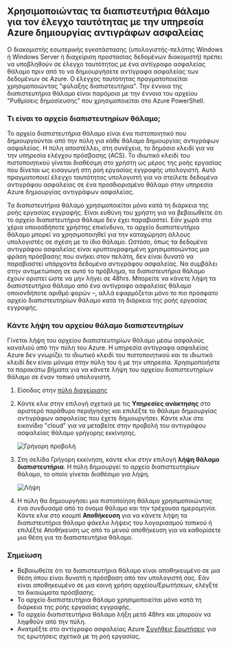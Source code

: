 ## <a name="using-vault-credentials-to-authenticate-with-the-azure-backup-service"></a>Χρησιμοποιώντας τα διαπιστευτήρια θάλαμο για τον έλεγχο ταυτότητας με την υπηρεσία Azure δημιουργίας αντιγράφων ασφαλείας

Ο διακομιστής εσωτερικής εγκατάστασης (υπολογιστής-πελάτης Windows ή Windows Server ή διαχείριση προστασίας δεδομένων διακομιστή) πρέπει να υποβληθούν σε έλεγχο ταυτότητας με ένα αντίγραφο ασφαλείας θάλαμο πριν από το να δημιουργήσετε αντίγραφα ασφαλείας των δεδομένων σε Azure. Ο έλεγχος ταυτότητας πραγματοποιείται χρησιμοποιώντας "φύλαξης διαπιστευτήρια". Την έννοια της διαπιστευτήρια θάλαμο είναι παρόμοια με την έννοια του αρχείου "Ρυθμίσεις δημοσίευσης" που χρησιμοποιείται στο Azure PowerShell.

### <a name="what-is-the-vault-credential-file"></a>Τι είναι το αρχείο διαπιστευτηρίων θάλαμο;

Το αρχείο διαπιστευτήρια θάλαμο είναι ένα πιστοποιητικό που δημιουργούνται από την πύλη για κάθε θάλαμο δημιουργίας αντιγράφων ασφαλείας. Η πύλη αποστέλλει, στη συνέχεια, το δημόσιο κλειδί για να την υπηρεσία ελέγχου πρόσβασης (ACS). Το ιδιωτικό κλειδί του πιστοποιητικού γίνεται διαθέσιμη στο χρήστη ως μέρος της ροής εργασίας που δίνεται ως εισαγωγή στη ροή εργασίας εγγραφής υπολογιστή. Αυτό πραγματοποιεί έλεγχο ταυτότητας υπολογιστή για να στείλετε δεδομένα αντιγράφου ασφαλείας σε ένα προσδιορισμένο θάλαμο στην υπηρεσία Azure δημιουργίας αντιγράφων ασφαλείας.

Τα διαπιστευτήρια θάλαμο χρησιμοποιείται μόνο κατά τη διάρκεια της ροής εργασίας εγγραφής. Είναι ευθύνη του χρήστη για να βεβαιωθείτε ότι το αρχείο διαπιστευτήρια θάλαμο δεν έχει παραβιαστεί. Εάν χωρά στα χέρια οποιοσδήποτε χρήστης επικίνδυνο, το αρχείο διαπιστευτήρια θάλαμο μπορεί να χρησιμοποιηθεί για την καταχώρηση άλλους υπολογιστές σε σχέση με το ίδιο θάλαμο. Ωστόσο, όπως τα δεδομένα αντιγράφου ασφαλείας είναι κρυπτογραφημένη χρησιμοποιώντας μια φράση πρόσβασης που ανήκει στον πελάτη, δεν είναι δυνατό να παραβιαστεί υπάρχοντα δεδομένα αντιγράφου ασφαλείας. Να συμβάλει στην αντιμετώπιση σε αυτό το πρόβλημα, τα διαπιστευτήρια θάλαμο έχουν οριστεί ώστε να μην λήγει σε 48hrs. Μπορείτε να κάνετε λήψη τα διαπιστευτήρια θάλαμο από ένα αντίγραφο ασφαλείας θάλαμο οποιονδήποτε αριθμό φορών –, αλλά εφαρμόζεται μόνο το πιο πρόσφατο αρχείο διαπιστευτηρίων θάλαμο κατά τη διάρκεια της ροής εργασίας εγγραφής.

### <a name="download-the-vault-credential-file"></a>Κάντε λήψη του αρχείου θάλαμο διαπιστευτηρίων

Γίνεται λήψη του αρχείου διαπιστευτηρίων θάλαμο μέσω ασφαλούς καναλιού από την πύλη του Azure. Η υπηρεσία αντίγραφα ασφαλείας Azure δεν γνωρίζει το ιδιωτικό κλειδί του πιστοποιητικού και το ιδιωτικό κλειδί δεν είναι μόνιμα στην πύλη του ή με την υπηρεσία. Χρησιμοποιήστε τα παρακάτω βήματα για να κάνετε λήψη του αρχείου διαπιστευτηρίων θάλαμο σε έναν τοπικό υπολογιστή.

1.  Είσοδος στην [πύλη διαχείρισης](https://manage.windowsazure.com/)
2.  Κάντε κλικ στην επιλογή σχετικά με τις **Υπηρεσίες ανάκτησης** στο αριστερό παράθυρο περιήγησης και επιλέξτε το θάλαμο δημιουργίας αντιγράφων ασφαλείας που έχετε δημιουργήσει. Κάντε κλικ στο εικονίδιο "cloud" για να μεταβείτε στην προβολή του αντιγράφου ασφαλείας θάλαμο γρήγορης εκκίνησης.

    ![Γρήγορη προβολή](./media/backup-download-credentials/quickview.png)

3.  Στη σελίδα Γρήγορη εκκίνηση, κάντε κλικ στην επιλογή **λήψη θάλαμο διαπιστευτήρια**. Η πύλη δημιουργεί το αρχείο διαπιστευτηρίων θάλαμο, το οποίο γίνεται διαθέσιμο για λήψη.

    ![Λήψη](./media/backup-download-credentials/downloadvc.png)

4.  Η πύλη θα δημιουργήσει μια πιστοποίηση θάλαμο χρησιμοποιώντας ένα συνδυασμό από το όνομα θάλαμο και την τρέχουσα ημερομηνία. Κάντε κλικ στο κουμπί **Αποθήκευση** για να κάνετε λήψη τα διαπιστευτήρια θάλαμο φάκελο λήψεις του λογαριασμού τοπικού ή επιλέξτε Αποθήκευση ως από το μενού αποθήκευση για να καθορίσετε μια θέση για τα διαπιστευτήρια θάλαμο.

### <a name="note"></a>Σημείωση
- Βεβαιωθείτε ότι τα διαπιστευτήρια θάλαμο είναι αποθηκευμένο σε μια θέση όπου είναι δυνατή η πρόσβαση από τον υπολογιστή σας. Εάν είναι αποθηκευμένο σε μια κοινή χρήση αρχείου/Ερωτήσεων, ελέγξτε τα δικαιώματα πρόσβασης.
- Το αρχείο διαπιστευτήρια θάλαμο χρησιμοποιείται μόνο κατά τη διάρκεια της ροής εργασίας εγγραφής.
- Το αρχείο διαπιστευτήρια θάλαμο λήξη μετά 48hrs και μπορούν να ληφθούν από την πύλη.
- Ανατρέξτε στο αντίγραφο ασφαλείας Azure [Συνήθεις Ερωτήσεις](../articles/backup/backup-azure-backup-faq.md) για τις ερωτήσεις σχετικά με τη ροή εργασίας.

